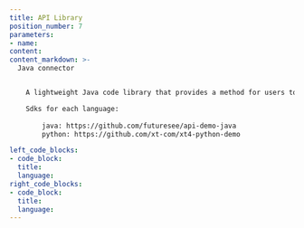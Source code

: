 ```yaml
---
title: API Library
position_number: 7
parameters:
- name:
content:
content_markdown: >-
  Java connector


    A lightweight Java code library that provides a method for users to directly call the API

    Sdks for each language:
        
        java: https://github.com/futuresee/api-demo-java
        python: https://github.com/xt-com/xt4-python-demo

left_code_blocks:
- code_block:
  title:
  language:
right_code_blocks:
- code_block:
  title:
  language:
---
```

